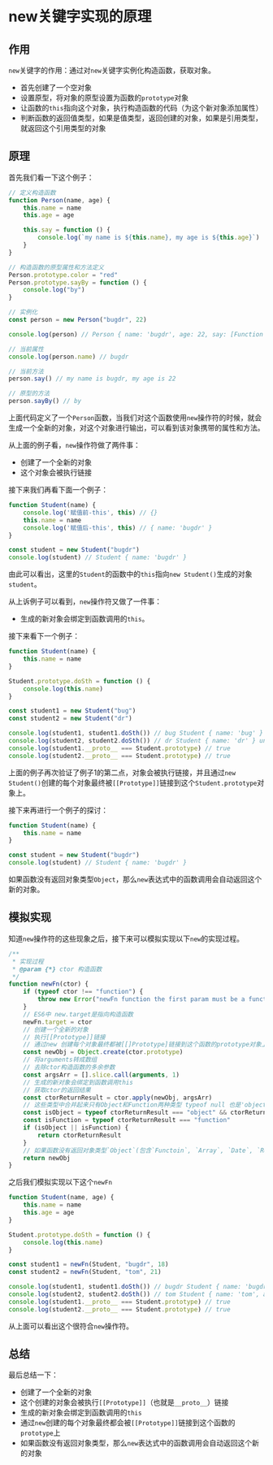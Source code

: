 # new关键字实现的原理

## 作用

`new`关键字的作用：通过对`new`关键字实例化构造函数，获取对象。

- 首先创建了一个空对象
- 设置原型，将对象的原型设置为函数的`prototype`对象
- 让函数的`this`指向这个对象，执行构造函数的代码（为这个新对象添加属性）
- 判断函数的返回值类型，如果是值类型，返回创建的对象，如果是引用类型，就返回这个引用类型的对象

## 原理

首先我们看一下这个例子：

```js
// 定义构造函数
function Person(name, age) {
    this.name = name
    this.age = age

    this.say = function () {
        console.log(`my name is ${this.name}, my age is ${this.age}`)
    }
}

// 构造函数的原型属性和方法定义
Person.prototype.color = "red"
Person.prototype.sayBy = function () {
    console.log("by")
}

// 实例化
const person = new Person("bugdr", 22)

console.log(person) // Person { name: 'bugdr', age: 22, say: [Function (anonymous)] }

// 当前属性
console.log(person.name) // bugdr

// 当前方法
person.say() // my name is bugdr, my age is 22

// 原型的方法
person.sayBy() // by
```

上面代码定义了一个`Person`函数，当我们对这个函数使用`new`操作符的时候，就会生成一个全新的对象，对这个对象进行输出，可以看到该对象携带的属性和方法。

从上面的例子看，`new`操作符做了两件事：

- 创建了一个全新的对象
- 这个对象会被执行链接

接下来我们再看下面一个例子：

```js
function Student(name) {
    console.log('赋值前-this', this) // {}
    this.name = name
    console.log('赋值后-this', this) // { name: 'bugdr' }
}

const student = new Student("bugdr")
console.log(student) // Student { name: 'bugdr' }
```

由此可以看出，这里的`Student`的函数中的`this`指向`new Student()`生成的对象`student`。

从上诉例子可以看到，`new`操作符又做了一件事：

- 生成的新对象会绑定到函数调用的`this`。

接下来看下一个例子：

```js
function Student(name) {
    this.name = name
}

Student.prototype.doSth = function () {
    console.log(this.name)
}

const student1 = new Student("bug")
const student2 = new Student("dr")

console.log(student1, student1.doSth()) // bug Student { name: 'bug' } undefined
console.log(student2, student2.doSth()) // dr Student { name: 'dr' } undefined
console.log(student1.__proto__ === Student.prototype) // true
console.log(student2.__proto__ === Student.prototype) // true
```

上面的例子再次验证了例子1的第二点，对象会被执行链接，并且通过`new Student()`创建的每个对象最终被`[[Prototype]]`链接到这个`Student.prototype`对象上。

接下来再进行一个例子的探讨：

```js
function Student(name) {
    this.name = name
}

const student = new Student("bugdr")
console.log(student) // Student { name: 'bugdr' }
```

如果函数没有返回对象类型`Object`，那么`new`表达式中的函数调用会自动返回这个新的对象。

## 模拟实现

知道`new`操作符的这些现象之后，接下来可以模拟实现以下`new`的实现过程。

```js
/**
 * 实现过程
 * @param {*} ctor 构造函数 
 */
function newFn(ctor) {
    if (typeof ctor !== "function") {
        throw new Error("newFn function the first param must be a function")
    }
    // ES6中 new.target是指向构造函数
    newFn.target = ctor
    // 创建一个全新的对象
    // 执行[[Prototype]]链接
    // 通过new 创建每个对象最终都被[[]Prototype]链接到这个函数的prototype对象上。
    const newObj = Object.create(ctor.prototype)
    // 将arguments转成数组
    // 去除ctor构造函数的多余参数
    const argsArr = [].slice.call(arguments, 1)
    // 生成的新对象会绑定到函数调用this
    // 获取ctor的返回结果
    const ctorReturnResult = ctor.apply(newObj, argsArr)
    // 这些类型中合并起来只有Object和Function两种类型 typeof null 也是'object'所以要不等于null，排除null
    const isObject = typeof ctorReturnResult === "object" && ctorReturnResult !== null
    const isFunction = typeof ctorReturnResult === "function"
    if (isObject || isFunction) {
        return ctorReturnResult
    }
    // 如果函数没有返回对象类型`Object`(包含`Functoin`, `Array`, `Date`, `RegExg`, `Error`)，那么`new`表达式中的函数调用会自动返回这个新的对象。
    return newObj
}
```

之后我们模拟实现以下这个`newFn`

```js
function Student(name, age) {
    this.name = name
    this.age = age
}

Student.prototype.doSth = function () {
    console.log(this.name)
}

const student1 = newFn(Student, "bugdr", 18)
const student2 = newFn(Student, "tom", 21)

console.log(student1, student1.doSth()) // bugdr Student { name: 'bugdr', age: 18 } undefined
console.log(student2, student2.doSth()) // tom Student { name: 'tom', age: 21 } undefined
console.log(student1.__proto__ === Student.prototype) // true
console.log(student2.__proto__ === Student.prototype) // true
```

从上面可以看出这个很符合`new`操作符。

## 总结

最后总结一下：

- 创建了一个全新的对象
- 这个创建的对象会被执行`[[Prototype]]`（也就是`__proto__`）链接
- 生成的新对象会绑定到函数调用的`this`
- 通过`new`创建的每个对象最终都会被`[[Prototype]]`链接到这个函数的`prototype`上
- 如果函数没有返回对象类型，那么`new`表达式中的函数调用会自动返回这个新的对象
